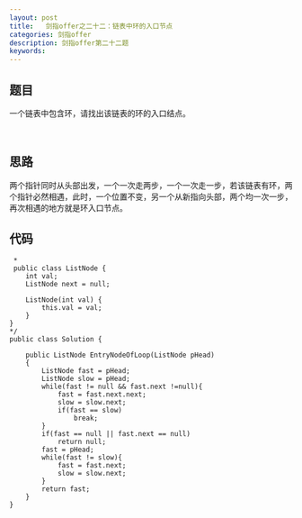 ```yaml
---
layout: post
title:   剑指offer之二十二：链表中环的入口节点
categories: 剑指offer
description: 剑指offer第二十二题
keywords: 
---
```



## 题目

一个链表中包含环，请找出该链表的环的入口结点。





 

## 思路

两个指针同时从头部出发，一个一次走两步，一个一次走一步，若该链表有环，两个指针必然相遇，此时，一个位置不变，另一个从新指向头部，两个均一次一步，再次相遇的地方就是环入口节点。


## 代码



	 *
	 public class ListNode {
	    int val;
	    ListNode next = null;
	
	    ListNode(int val) {
	        this.val = val;
	    }
	}
	*/
	public class Solution {
	
	    public ListNode EntryNodeOfLoop(ListNode pHead)
	    {
	        ListNode fast = pHead;
	        ListNode slow = pHead;
	        while(fast != null && fast.next !=null){
	            fast = fast.next.next;
	            slow = slow.next;
	            if(fast == slow)
	                break;
	        }
	        if(fast == null || fast.next == null)
	            return null;
	        fast = pHead;
	        while(fast != slow){
	            fast = fast.next;
	            slow = slow.next;
	        }
	        return fast; 
	    }
	}
	

## 
